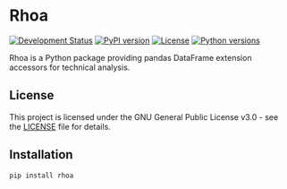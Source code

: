 # Rhoa
[![Development Status](https://img.shields.io/badge/status-pre--alpha-red)](https://github.com/nainajnahO/Rhoa)
[![PyPI version](https://img.shields.io/pypi/v/rhoa)](https://pypi.org/project/rhoa/)
[![License](https://img.shields.io/pypi/l/rhoa)](https://github.com/nainajnahO/Rhoa/blob/main/LICENSE)
[![Python versions](https://img.shields.io/pypi/pyversions/rhoa)](https://pypi.org/project/rhoa/)

Rhoa is a Python package providing pandas DataFrame extension accessors for technical analysis.

## License

This project is licensed under the GNU General Public License v3.0 - see the [LICENSE](LICENSE) file for details.

## Installation

```bash
pip install rhoa
```
